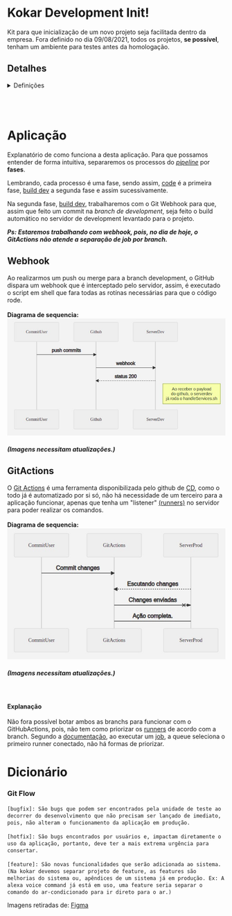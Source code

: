 # Kokar Development Init!

Kit para que inicialização de um novo projeto seja facilitada dentro da empresa. Fora definido no dia 09/08/2021, todos os projetos, **se possível**, tenham um ambiente para testes antes da homologação.

## Detalhes
<details>
 <summary>Definições</summary>

## Implantação de Ci/Cd
Serão implementados os métodos de Ci/Cd [(Continuous integration/Continuous Delivery) ](https://stackoverflow.com/a/28628086/11521405) e, como não temos uma complexidade nos serviços, nossa [Pipeline](https://en.wikipedia.org/wiki/Pipeline_(software)) será customizada para nossos serviços. Nosso pipeline será subdivido em quatro principais partes, sendo:

> * Code
> * Build Development
> * Test Development
> * Produção

### [IMAGEM DO STIGMA PIPELINE AQUI]

## Pipeline

Como dito, a pipeline sera constituída por quatro principais fases, code, build dev, test dev e produção.

### Code ou coding
É o momento em que mantemos toda a execução do **job**\*¹ na máquina, codamos, testamos o código (localmente), commitamos localmente, damos um merge na **branch development local**\*² (nota-se o branch *development* local, endereçaremos mais tarde.).

*1 e *2: Voltaremos a falar mais abaixo.

### Build Development
Este é o processo onde acontecerá toda a automação para deixar o código disponível para testes sem que haja quaisquer necessidades de interferência por parte do desenvolvedor, a ideia é que, uma vez que configurado, não haja necessidade de /trabalho para que façamos os testes do projeto a qual está sendo executado no momento.

**Todo este processo de automação (da *build develop*) acontecerá por [webhooks](#webhook)**

### Test Development
Nesta unidade, que antecede a homologação para a produção, é reservada **APENAS** para testes das changes que foram feitas. O servidor que for levantado para servir como servidor de testes, **NÃO PODE SER USADO COMO SERVIDOR LABORATORIAL**, servirá como um espelho do servidor de produção para imitar o ambiente mais similar o possível, deve ser um sistema mais hermético o possível.

Caso haja algum problema/bug nessa unidade, a change deverá voltar para o início do pipe.

### Produção
Nome autoexplicativo, a ponta do pipe, é a parte que é consumida pelos "consumidores" (clientes, aplicações, etc...), a pipeline deve ser usada de forma que, as changes que chegam aqui **NÃO PODEM CONTER BUGS**, caso contenha, não pode ser retornado ao início do pipe, apenas por intermédio de [hotfix](#git-flow). Assim como na segunda [fase](#aplicação), todo o processo de entrega é automatizado, porém, diferentemente da segunda fase, não é utilizado webhook e sim a ferramenta do [GitActions](#gitactions).

![Pipeline](https://github.com/MatheusLeitao/kokarDevelopInit/blob/master/pipeline.jpeg?raw=true)

</details>

<br/>
<br/>
<br/>

# Aplicação
Explanatório de como funciona a desta aplicação. Para que possamos entender de forma intuitiva, separaremos os processos do [*pipeline*](#pipeline) por **fases**.

Lembrando, cada processo é uma fase, sendo assim, [code](#code-ou-coding) é a primeira fase, [build dev](#build-development) a segunda fase e assim sucessivamente.

Na segunda fase, [build dev](#build-development), trabalharemos com o Git Webhook para que, assim que feito um commit na *branch de development*, seja feito o build automático no servidor de development levantado para o projeto.

***Ps: Estaremos trabalhando com webhook, pois, no dia de hoje, o GitActions não atende a separação de job por branch.***

## Webhook
Ao realizarmos um push ou merge para a branch development, o GitHub dispara um webhook que é interceptado pelo servidor, assim, é executado o script em shell que fara todas as rotínas necessárias para que o código rode.
<br>
<br>
**Diagrama de sequencia:**<br/>
![Diagrama de sequencia](https://github.com/MatheusLeitao/kokarDevelopInit/blob/master/sequence_diagram.jpeg?raw=true)
##### *(Imagens necessitam atualizações.)*


## GitActions
O [Git Actions](https://docs.github.com/en/actions/quickstart) é uma ferramenta disponibilizada pelo github de [CD](https://continuousdelivery.com/), como o todo já é automatizado por si só, não há necessidade de um terceiro para a aplicação funcionar, apenas que tenha um "listener" [(runners)](https://docs.github.com/en/actions/hosting-your-own-runners/about-self-hosted-runners) no servidor para poder realizar os comandos.
<br>
<br>
**Diagrama de sequencia:**<br/>
![Diagrama de sequencia](https://github.com/MatheusLeitao/kokarDevelopInit/blob/master/sequence_diagram_actions.jpeg?raw=true)
##### *(Imagens necessitam atualizações.)*
<br>

#### Explanação
Não fora possível botar ambos as branchs para funcionar com o GitHubActions, pois, não tem como priorizar os [runners](https://docs.github.com/en/actions/hosting-your-own-runners/about-self-hosted-runners) de acordo com a branch. Segundo a [documentação](https://docs.github.com/en/actions/hosting-your-own-runners/about-self-hosted-runners#communication-between-self-hosted-runners-and-github), ao executar um [job](https://docs.github.com/en/actions/learn-github-actions/introduction-to-github-actions#the-components-of-github-actions), a queue seleciona o primeiro runner conectado, não há formas de priorizar.

# Dicionário

### Git Flow
```
[bugfix]: São bugs que podem ser encontrados pela unidade de teste ao decorrer do desenvolvimento que não precisam ser lançado de imediato, pois, não alteram o funcionamento da aplicação em produção.

[hotfix]: São bugs encontrados por usuários e, impactam diretamente o uso da aplicação, portanto, deve ter a mais extrema urgência para consertar.

[feature]: São novas funcionalidades que serão adicionada ao sistema. (Na kokar devemos separar projeto de feature, as features são melhorias do sistema ou, apêndices de um sistema já em produção. Ex: A alexa voice command já está em uso, uma feature seria separar o comando do ar-condicionado para ir direto para o ar.)
```

Imagens retiradas de:
[Figma](https://www.figma.com/file/3tmODjkqTgFP72x74sYuxf/Kokar-Pipeline?node-id=0%3A1)

